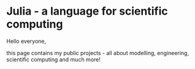 # Julia - a language for scientific computing

Hello everyone,

this page contains my public projects - all about modelling, engineering, scientific computing and much more!




